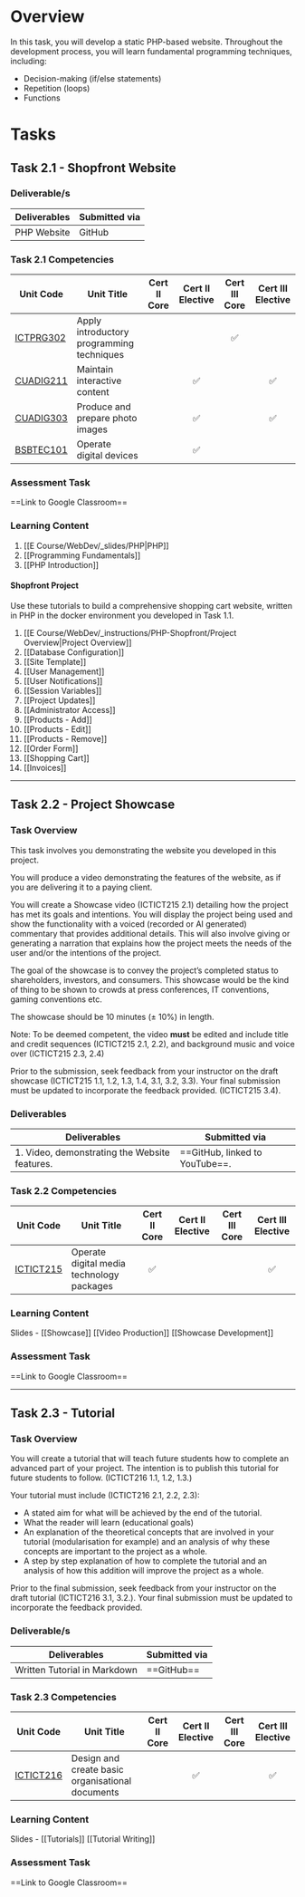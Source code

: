 # Overview
In this task, you will develop a static PHP-based website. Throughout the development process, you will learn fundamental programming techniques, including:

- Decision-making (if/else statements)
- Repetition (loops)
- Functions

# Tasks

## Task 2.1 - Shopfront Website

### Deliverable/s

| Deliverables | Submitted via |
| ------------ | ------------- |
| PHP Website  | GitHub        |

### Task 2.1 Competencies

| Unit Code                                                                        | Unit Title                                | Cert II Core | Cert II Elective | Cert III Core | Cert III Elective |
| -------------------------------------------------------------------------------- | ----------------------------------------- | :----------: | :--------------: | :-----------: | :---------------: |
| [ICTPRG302](https://training.gov.au/Training/Details/ICTPRG302/unitdetails)	<br> | Apply introductory programming techniques |              |                  |       ✅       |                   |
| [CUADIG211](https://training.gov.au/Training/Details/CUADIG211/unitdetails)      | Maintain interactive content              |              |        ✅         |               |         ✅         |
| [CUADIG303](https://training.gov.au/Training/Details/CUADIG303/unitdetails)      | Produce and prepare photo images          |              |        ✅         |               |         ✅         |
| [BSBTEC101](https://training.gov.au/Training/Details/BSBTEC101/unitdetails)      | Operate digital devices                   |              |        ✅         |               |                   |


### Assessment Task

==Link to Google Classroom==

### Learning Content

1. [[E Course/WebDev/_slides/PHP|PHP]]
2. [[Programming Fundamentals]]
3. [[PHP Introduction]]

#### Shopfront Project

Use these tutorials to build a comprehensive shopping cart website, written in PHP in the docker environment you developed in Task 1.1.

1. [[E Course/WebDev/_instructions/PHP-Shopfront/Project Overview|Project Overview]]
2. [[Database Configuration]]
3. [[Site Template]]
4. [[User Management]]
5. [[User Notifications]]
6. [[Session Variables]]
7. [[Project Updates]]
8. [[Administrator Access]]
9. [[Products - Add]]
10. [[Products - Edit]]
11. [[Products - Remove]]
12. [[Order Form]]
13. [[Shopping Cart]]
14. [[Invoices]]


---
## Task 2.2 - Project Showcase
### Task Overview

This task involves you demonstrating the website you developed in this project. 

You will produce a video demonstrating the features of the website, as if you are delivering it to a paying client. 

You will create a Showcase video (ICTICT215 2.1) detailing how the project has met its goals and intentions. You will display the project being used and show the functionality with a voiced (recorded or AI generated) commentary that provides additional details. This will also involve giving or generating a narration that explains  how the project meets the needs of the user and/or the intentions of the project.

The goal of the showcase is to convey the project’s completed status to shareholders, investors, and consumers. This showcase would be the kind of thing to be shown to crowds at press conferences, IT conventions, gaming conventions etc.

The showcase should be 10 minutes (± 10%) in length.

Note: To be deemed competent, the video **must** be edited and include title and credit sequences (ICTICT215 2.1, 2.2), and background music and voice over (ICTICT215 2.3, 2.4)

Prior to the submission, seek feedback from your instructor on the draft showcase (ICTICT215 1.1, 1.2, 1.3, 1.4, 3.1, 3.2, 3.3). Your final submission must be updated to incorporate the feedback provided. (ICTICT215 3.4).


### Deliverables

| Deliverables                                  | Submitted via                  |
| --------------------------------------------- | ------------------------------ |
| 1. Video, demonstrating the Website features. | ==GitHub, linked to YouTube==. |

### Task 2.2 Competencies

| Unit Code                                                                       | Unit Title                                       | Cert II Core | Cert II Elective | Cert III Core | Cert III Elective |
| ------------------------------------------------------------------------------- | ------------------------------------------------ | :----------: | :--------------: | :-----------: | :---------------: |
| [ICTICT215](https://training.gov.au/Training/Details/ICTICT215/unitdetails)<br> | Operate digital media technology packages        |      ✅       |                  |               |         ✅         |

### Learning Content
Slides - [[Showcase]]
[[Video Production]]
[[Showcase Development]]
### Assessment Task


==Link to Google Classroom==

---
## Task 2.3 - Tutorial
### Task Overview

You will create a tutorial that will teach future students how to complete an advanced part of your project. The intention is to publish this tutorial for future students to follow. (ICTICT216 1.1, 1.2, 1.3.)

Your tutorial must include (ICTICT216 2.1, 2.2, 2.3):

- A stated aim for what will be achieved by the end of the tutorial.
- What the reader will learn (educational goals)
- An explanation of the theoretical concepts that are involved in your tutorial (modularisation for example) and an analysis of why these concepts are important to the project as a whole.
- A step by step explanation of how to complete the tutorial and an analysis of how this addition will improve the project as a whole.

Prior to the final submission, seek feedback from your instructor on the draft tutorial (ICTICT216 3.1, 3.2.). Your final submission must be updated to incorporate the feedback provided.

### Deliverable/s

| Deliverables                 | Submitted via |
| ---------------------------- | ------------- |
| Written Tutorial in Markdown | ==GitHub==    |


### Task 2.3 Competencies

| Unit Code                                                                   | Unit Title                                       | Cert II Core | Cert II Elective | Cert III Core | Cert III Elective |
| --------------------------------------------------------------------------- | ------------------------------------------------ | :----------: | :--------------: | :-----------: | :---------------: |
| [ICTICT216](https://training.gov.au/Training/Details/ICTICT216/unitdetails) | Design and create basic organisational documents |              |        ✅         |               |         ✅         |


### Learning Content
Slides - [[Tutorials]]
[[Tutorial Writing]]

### Assessment Task


==Link to Google Classroom==


